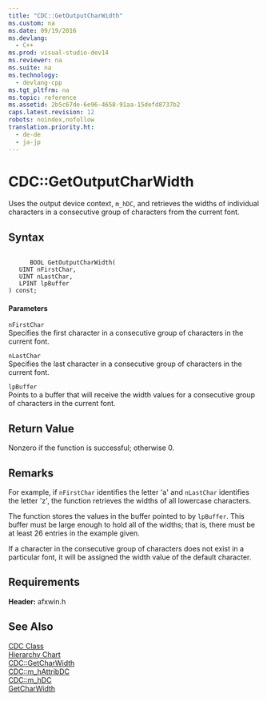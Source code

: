 ```yaml
---
title: "CDC::GetOutputCharWidth"
ms.custom: na
ms.date: 09/19/2016
ms.devlang: 
  - C++
ms.prod: visual-studio-dev14
ms.reviewer: na
ms.suite: na
ms.technology: 
  - devlang-cpp
ms.tgt_pltfrm: na
ms.topic: reference
ms.assetid: 2b5c67de-6e96-4658-91aa-15defd8737b2
caps.latest.revision: 12
robots: noindex,nofollow
translation.priority.ht: 
  - de-de
  - ja-jp
---
```

# CDC::GetOutputCharWidth
Uses the output device context, `m_hDC`, and retrieves the widths of individual characters in a consecutive group of characters from the current font.  
  
## Syntax  
  
```  
  
      BOOL GetOutputCharWidth(  
   UINT nFirstChar,  
   UINT nLastChar,  
   LPINT lpBuffer   
) const;  
```  
  
#### Parameters  
 `nFirstChar`  
 Specifies the first character in a consecutive group of characters in the current font.  
  
 `nLastChar`  
 Specifies the last character in a consecutive group of characters in the current font.  
  
 `lpBuffer`  
 Points to a buffer that will receive the width values for a consecutive group of characters in the current font.  
  
## Return Value  
 Nonzero if the function is successful; otherwise 0.  
  
## Remarks  
 For example, if `nFirstChar` identifies the letter 'a' and `nLastChar` identifies the letter 'z', the function retrieves the widths of all lowercase characters.  
  
 The function stores the values in the buffer pointed to by `lpBuffer`. This buffer must be large enough to hold all of the widths; that is, there must be at least 26 entries in the example given.  
  
 If a character in the consecutive group of characters does not exist in a particular font, it will be assigned the width value of the default character.  
  
## Requirements  
 **Header:** afxwin.h  
  
## See Also  
 [CDC Class](../vs140/CDC-Class.md)   
 [Hierarchy Chart](../vs140/Hierarchy-Chart.md)   
 [CDC::GetCharWidth](../vs140/CDC--GetCharWidth.md)   
 [CDC::m_hAttribDC](../vs140/CDC--m_hAttribDC.md)   
 [CDC::m_hDC](../vs140/CDC--m_hDC.md)   
 [GetCharWidth](http://msdn.microsoft.com/library/windows/desktop/dd144861)